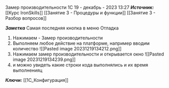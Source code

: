 
Замер производительности 1С
 19 - декабрь - 2023  13:27 
***Источник:***  [[Курс IronSkills]] [[Занятие 3 - Процедуры и функции]] [[Занятие 3 -  Разбор вопросов]]

***Заметка*** 
Самая последняя кнопка в меню Отладка
1. Нажимаем - Замер производительности
2. Выполняем любое действие на платформе, например вводим количество
![[Pasted image 20231219134212.png]]
3. Нажимаем замер производительности и открывается окно 
 ![[Pasted image 20231219134239.png]]
4. и можно увидеть какие строки кода выполнялись и их время выполненияц

***Ключи:*** [[1С_Конфигурация]]